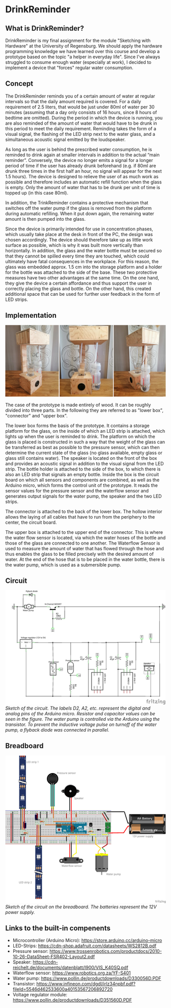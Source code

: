 # DrinkReminder
## What is DrinkReminder?
DrinkReminder is my final assignment for the module "Sketching with Hardware" at the University of Regensburg. We should apply the hardware programming knowledge we have learned over this course and develop a prototype based on the topic "a helper in everyday life". Since I've always struggled to consume enough water (especially at work), I decided to implement a device that "forces" regular water consumption.

## Concept
The DrinkReminder reminds you of a certain amount of water at regular intervals so that the daily amount required is covered. For a daily requirement of 2.5 liters, that would be just under 80ml of water per 30 minutes (assuming that a day only consists of 16 hours, since 8 hours of bedtime are omitted). During the period in which the device is running, you are also reminded of the amount of water that would have to be drunk in this period to meet the daily requirement. Reminding takes the form of a visual signal, the flashing of the LED strip next to the water glass, and a simultaneous acoustic signal emitted by the loudspeaker.

As long as the user is behind the prescribed water consumption, he is reminded to drink again at smaller intervals in addition to the actual “main reminder”. Conversely, the device no longer emits a signal for a longer period of time if the user has already drunk beforehand (e.g. if 80ml are drunk three times in the first half an hour, no signal will appear for the next 1.5 hours). The device is designed to relieve the user of as much work as possible and therefore includes an automatic refill function when the glass is empty. Only the amount of water that has to be drunk per unit of time is topped up (in this case 80ml).

In addition, the TrinkReminder contains a protective mechanism that switches off the water pump if the glass is removed from the platform during automatic refilling. When it put down again, the remaining water amount is then pumped into the glass.

Since the device is primarily intended for use in concentration phases, which usually take place at the desk in front of the PC, the design was chosen accordingly. The device should therefore take up as little work surface as possible, which is why it was built more vertically than horizontally. In addition, the glass and the water bottle must be secured so that they cannot be spilled every time they are touched, which could ultimately have fatal consequences in the workplace. For this reason, the glass was embedded approx. 1.5 cm into the storage platform and a holder for the bottle was attached to the side of the base. These two protective measures have two other advantages at the same time. On the one hand, they give the device a certain affordance and thus support the user in correctly placing the glass and bottle. On the other hand, this created additional space that can be used for further user feedback in the form of LED strips.

## Implementation
![Image of the final prototype](./docs/img/prototype.png)

The case of the prototype is made entirely of wood. It can be roughly divided into three parts. In the following they are referred to as "lower box", "connector" and "upper box".

The lower box forms the basis of the prototype. It contains a storage platform for the glass, on the inside of which an LED strip is attached, which lights up when the user is reminded to drink. The platform on which the glass is placed is constructed in such a way that the weight of the glass can be transferred as best as possible to the pressure sensor, which can then determine the current state of the glass (no glass available, empty glass or glass still contains water). The speaker is located on the front of the box and provides an acoustic signal in addition to the visual signal from the LED strip. The bottle holder is attached to the side of the box, to which there is also an LED strip that signals an empty bottle. Inside the box is the circuit board on which all sensors and components are combined, as well as the Arduino micro, which forms the control unit of the prototype. It reads the sensor values for the pressure sensor and the waterflow sensor and generates output signals for the water pump, the speaker and the two LED strips.

The connector is attached to the back of the lower box. The hollow interior allows the laying of all cables that have to run from the periphery to the center, the circuit board.

The upper box is attached to the upper end of the connector. This is where the water flow sensor is located, via which the water hoses of the bottle and those of the glass are connected to one another. The Waterflow Sensor is used to measure the amount of water that has flowed through the hose and thus enables the glass to be filled precisely with the desired amount of water. At the end of the hose that is to be placed in the water bottle, there is the water pump, which is used as a submersible pump.

## Circuit
![Circuit sketch - created with Fritzing](./docs/img/circuit.png)
*Sketch of the circuit. The labels D2, A2, etc. represent the digital and analog pins of the Arduino micro. Resistor and capacitor values can be seen in the figure. The water pump is controlled via the Arduino using the transistor. To prevent the inductive voltage pulse on turnoff of the water pump, a flyback diode was connected in parallel.*

## Breadboard
![Breadboard sketch - created with Fritzing](./docs/img/breadboard.png)
*Sketch of the circuit on the breadboard. The batteries represent the 12V power supply.*

## Links to the built-in compenents
- Microcontroller (Arduino Micro): https://store.arduino.cc/arduino-micro
- LED-Strips: https://cdn-shop.adafruit.com/datasheets/WS2812B.pdf
- Pressure sensor: https://www.trossenrobotics.com/productdocs/2010-10-26-DataSheet-FSR402-Layout2.pdf
- Speaker: https://cdn-reichelt.de/documents/datenblatt/I900/VIS_K40SQ.pdf
- Waterflow sensor: https://www.robotics.org.za/YF-S401
- Water pump: https://www.pollin.de/productdownloads/D330056D.PDF
- Transistor: https://www.infineon.com/dgdl/irlz34npbf.pdf?fileId=5546d462533600a40153567206892720
- Voltage regulator module: https://www.pollin.de/productdownloads/D351560D.PDF
